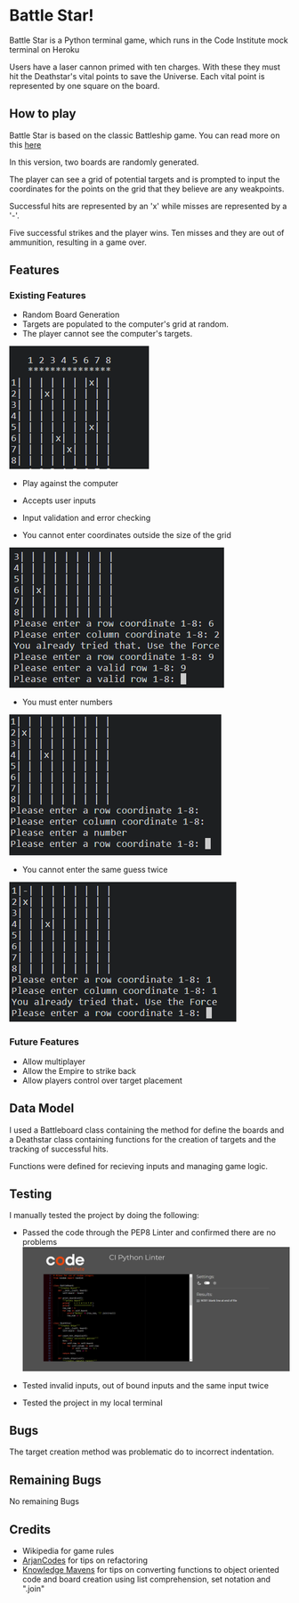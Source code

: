 # Battle Star!

Battle Star is a Python terminal game, which runs in the Code Institute mock terminal on Heroku

Users have a laser cannon primed with ten charges. With these they must hit the Deathstar's vital points to save the Universe. Each vital point is represented by one square on the board.



## How to play

Battle Star is based on the classic Battleship game. You can read more on this [here](https://en.wikipedia.org/wiki/Battleship_(game))

In this version, two boards are randomly generated.

The player can see a grid of potential targets and is prompted to input the coordinates for the points on the grid that they believe are any weakpoints.

Successful hits are represented by an 'x' while misses are represented by a '-'.

Five successful strikes and the player wins. Ten misses and they are out of ammunition, resulting in a game over.


## Features

### Existing Features

* Random Board Generation
 * Targets are populated to the computer's grid at random.
 * The player cannot see the computer's targets.

![Randomly generated computer targets](assets/images/deathstar.PNG)

* Play against the computer
* Accepts user inputs

* Input validation and error checking
 * You cannot enter coordinates outside the size of the grid

![Randomly generated computer targets](assets/images/deathstar3.PNG)
 
 * You must enter numbers

 ![Randomly generated computer targets](assets/images/deathstar1.PNG)

 * You cannot enter the same guess twice

 ![Randomly generated computer targets](assets/images/deathstar2.PNG)

### Future Features

* Allow multiplayer
* Allow the Empire to strike back
* Allow players control over target placement

## Data Model

I used a Battleboard class containing the method for define the boards and a Deathstar class containing functions for the creation of targets and the tracking of successful hits.

Functions were defined for recieving inputs and managing game logic.

## Testing

I manually tested the project by doing the following:
* Passed the code through the PEP8 Linter and confirmed there are no problems
![Randomly generated computer targets](assets/images/lintertest.PNG)

* Tested invalid inputs, out of bound inputs and the same input twice
* Tested the project in my local terminal

## Bugs
The target creation method was problematic do to incorrect indentation. 

## Remaining Bugs
No remaining Bugs

## Credits
* Wikipedia for game rules
* [ArjanCodes](https://www.youtube.com/watch?v=u3yo-TjeIDg) for tips on refactoring
* [Knowledge Mavens](https://www.youtube.com/@KnowledgeMavens) for tips on converting functions to object oriented code and board creation using list comprehension, set notation and  ".join"





